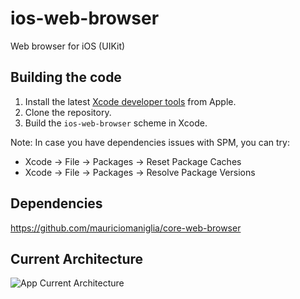 # ios-web-browser
Web browser for iOS (UIKit)

## Building the code

1. Install the latest [Xcode developer tools](https://developer.apple.com/xcode/downloads/) from Apple.
2. Clone the repository.
3. Build the `ios-web-browser` scheme in Xcode.

Note: In case you have dependencies issues with SPM, you can try:
- Xcode -> File -> Packages -> Reset Package Caches
- Xcode -> File -> Packages -> Resolve Package Versions

## Dependencies

https://github.com/mauriciomaniglia/core-web-browser

## Current Architecture

![App Current Architecture](ios-app-current-architecture.jpg)
